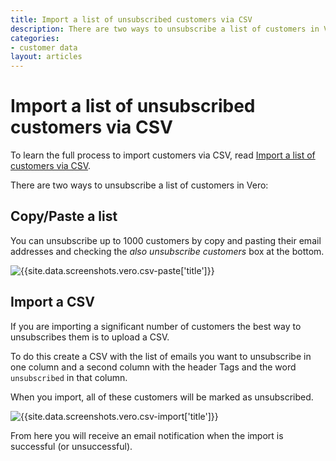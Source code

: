 ```yaml
---
title: Import a list of unsubscribed customers via CSV
description: There are two ways to unsubscribe a list of customers in Vero: Copy and Paste a list & Import a CSV.
categories:
- customer data
layout: articles
---
```


# Import a list of unsubscribed customers via CSV

To learn the full process to import customers via CSV, read [Import a list of customers via CSV](/articles/import-a-list-of-customers-via-csv.html).

There are two ways to unsubscribe a list of customers in Vero:

## Copy/Paste a list

You can unsubscribe up to 1000 customers by copy and pasting their email addresses and checking the *also unsubscribe customers* box at the bottom.

![{{site.data.screenshots.vero.csv-paste['title']}}]({{site.data.screenshots.vero.csv-paste.image}})

## Import a CSV

If you are importing a significant number of customers the best way to unsubscribes them is to upload a CSV.

To do this create a CSV with the list of emails you want to unsubscribe in one column and a second column with the header Tags and the word `unsubscribed` in that column.

When you import, all of these customers will be marked as unsubscribed.

![{{site.data.screenshots.vero.csv-import['title']}}]({{site.data.screenshots.vero.csv-import.image}})

From here you will receive an email notification when the import is successful (or unsuccessful).